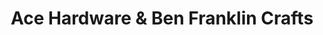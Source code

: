 ---
title: "Ace Hardware & Ben Franklin Crafts"
url: /raymond/ace-hardware-and-ben-franklin-crafts/
shop: doityourself
---